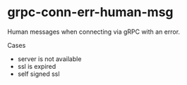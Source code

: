# grpc-conn-err-human-msg

Human messages when connecting via gRPC with an error.

Cases
* server is not available
* ssl is expired
* self signed ssl
